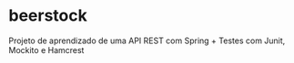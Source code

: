 # beerstock
Projeto de aprendizado de uma API REST com Spring + Testes com Junit, Mockito e Hamcrest 
